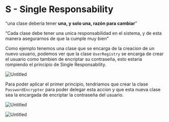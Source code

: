 # S - Single Responsability

“una clase debería tener **una, y solo una, razón para cambiar**”

“Cada clase debe tener una unica responsabilidad en el sistema, y de esta manera asegurarnos de que la cumple muy bien”

Como ejemplo tenemos una clase que se encarga de la creacion de un nuevo usuario, podemos ver que la clase `UserRegistry` se encarga de crear el usuario como tambien de encriptar su contraseña, esto estaria rompiendo el principio de Single Responsability.

![Untitled](S%20-%20Single%20Responsability%201f23d03f292a4364bb6734b668784692/Untitled.png)

Para poder aplicar el primer principio, tendriamos que crear la clase `PasswordEncrypter`  para poder delegar esta accion y que esta nueva clase sea la encargada de encriptar la contraseña del usuario.

![Untitled](S%20-%20Single%20Responsability%201f23d03f292a4364bb6734b668784692/Untitled%201.png)

![Untitled](S%20-%20Single%20Responsability%201f23d03f292a4364bb6734b668784692/Untitled%202.png)
